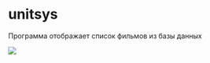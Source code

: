 # unitsys
Программа отображает список фильмов из базы данных

<a href="https://ci.appveyor.com/project/balashovartem/unitsys"> <img src="https://ci.appveyor.com/api/projects/status/github/balashovartem/unitsys" /> </a>
